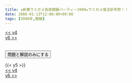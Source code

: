 ```yaml
---
title: ★新春ウミガメ仮装闇鍋パーティー2008★ウミガメ復活祈年祭！！
date: 2008-01-13T12:00:00+09:00
tags: [2008年,闇鍋]
---
```

<div class="th_left"><a href="../y4"><< y4</a></div>
<div class="th_right"><a href="../y6">y6 >></a></div>
<br><br>
<script src="../../js/cupsoup.js"></script>
<form>
<input type="button" value="問題と解説のみにする" onClick="toggleCupsoup()">
</form>
{{< y5 >}}
<div class="th_left"><a href="../y4"><< y4</a></div>
<div class="th_right"><a href="../y6">y6 >></a></div>